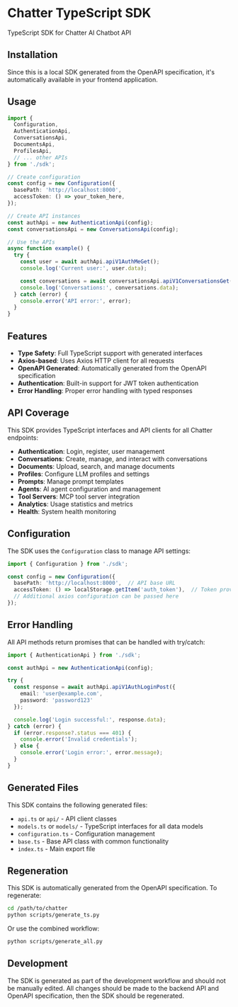 # Chatter TypeScript SDK

TypeScript SDK for Chatter AI Chatbot API

## Installation

Since this is a local SDK generated from the OpenAPI specification, it's automatically available in your frontend application.

## Usage

```typescript
import {
  Configuration,
  AuthenticationApi,
  ConversationsApi,
  DocumentsApi,
  ProfilesApi,
  // ... other APIs
} from './sdk';

// Create configuration
const config = new Configuration({
  basePath: 'http://localhost:8000',
  accessToken: () => your_token_here,
});

// Create API instances
const authApi = new AuthenticationApi(config);
const conversationsApi = new ConversationsApi(config);

// Use the APIs
async function example() {
  try {
    const user = await authApi.apiV1AuthMeGet();
    console.log('Current user:', user.data);

    const conversations = await conversationsApi.apiV1ConversationsGet();
    console.log('Conversations:', conversations.data);
  } catch (error) {
    console.error('API error:', error);
  }
}
```

## Features

- **Type Safety**: Full TypeScript support with generated interfaces
- **Axios-based**: Uses Axios HTTP client for all requests
- **OpenAPI Generated**: Automatically generated from the OpenAPI specification
- **Authentication**: Built-in support for JWT token authentication
- **Error Handling**: Proper error handling with typed responses

## API Coverage

This SDK provides TypeScript interfaces and API clients for all Chatter endpoints:

- **Authentication**: Login, register, user management
- **Conversations**: Create, manage, and interact with conversations
- **Documents**: Upload, search, and manage documents
- **Profiles**: Configure LLM profiles and settings
- **Prompts**: Manage prompt templates
- **Agents**: AI agent configuration and management
- **Tool Servers**: MCP tool server integration
- **Analytics**: Usage statistics and metrics
- **Health**: System health monitoring

## Configuration

The SDK uses the `Configuration` class to manage API settings:

```typescript
import { Configuration } from './sdk';

const config = new Configuration({
  basePath: 'http://localhost:8000',  // API base URL
  accessToken: () => localStorage.getItem('auth_token'),  // Token provider function
  // Additional axios configuration can be passed here
});
```

## Error Handling

All API methods return promises that can be handled with try/catch:

```typescript
import { AuthenticationApi } from './sdk';

const authApi = new AuthenticationApi(config);

try {
  const response = await authApi.apiV1AuthLoginPost({
    email: 'user@example.com',
    password: 'password123'
  });

  console.log('Login successful:', response.data);
} catch (error) {
  if (error.response?.status === 401) {
    console.error('Invalid credentials');
  } else {
    console.error('Login error:', error.message);
  }
}
```

## Generated Files

This SDK contains the following generated files:

- `api.ts` or `api/` - API client classes
- `models.ts` or `models/` - TypeScript interfaces for all data models
- `configuration.ts` - Configuration management
- `base.ts` - Base API class with common functionality
- `index.ts` - Main export file

## Regeneration

This SDK is automatically generated from the OpenAPI specification. To regenerate:

```bash
cd /path/to/chatter
python scripts/generate_ts.py
```

Or use the combined workflow:

```bash
python scripts/generate_all.py
```

## Development

The SDK is generated as part of the development workflow and should not be manually edited. All changes should be made to the backend API and OpenAPI specification, then the SDK should be regenerated.
